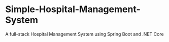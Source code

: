 # Simple-Hospital-Management-System
A full-stack Hospital Management System using Spring Boot and .NET Core
